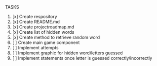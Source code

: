 TASKS

1. [x] Create respository
2. [x] Create README.md
3. [x] Create projectroadmap.md
4. [x] Create list of hidden words
5. [x] Create method to retrieve random word
7. [ ] Create main game component
8. [ ] Implement attempts
10. [ ] Implement graphic for hidden word/letters guessed
11. [ ] Implement statements once letter is guessed correctly/incorrectly 
